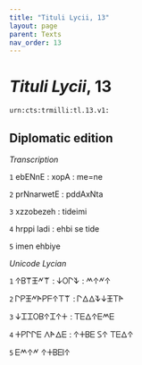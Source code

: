 ```yaml
---
title: "Tituli Lycii, 13"
layout: page
parent: Texts
nav_order: 13
---
```




# *Tituli Lycii*, 13




`urn:cts:trmilli:tl.13.v1:`

## Diplomatic edition

*Transcription*

`1` ebENnE : xopA : me=ne

`2` prNnarwetE : pddAxNta

`3` xzzobezeh : tideimi

`4` hrppi ladi : ehbi se tide

`5` imen ehbiye

*Unicode Lycian*

`1` 𐊁𐊂𐊚𐊑𐊏𐊚 : 𐊜𐊒𐊓𐊙 : 𐊎𐊁𐊏𐊁

`2` 𐊓𐊕𐊑𐊏𐊀𐊕𐊇𐊁𐊗𐊚 : 𐊓𐊅𐊅𐊙𐊜𐊑𐊗𐊀

`3` 𐊜𐊈𐊈𐊒𐊂𐊁𐊈𐊁𐊛 : 𐊗𐊆𐊅𐊁𐊆𐊎𐊆

`4` 𐊛𐊕𐊓𐊓𐊆 𐊍𐊀𐊅𐊆 : 𐊁𐊛𐊂𐊆 𐊖𐊁 𐊗𐊆𐊅𐊁

`5` 𐊆𐊎𐊁𐊏 𐊁𐊛𐊂𐊆𐊊𐊁